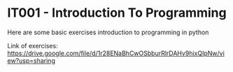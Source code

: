 # IT001 - Introduction To Programming
Here are some basic exercises introduction to programming in python

Link of exercises: https://drive.google.com/file/d/1r28ENaBhCwOSbburRlrDAHv9hixQIpNw/view?usp=sharing
